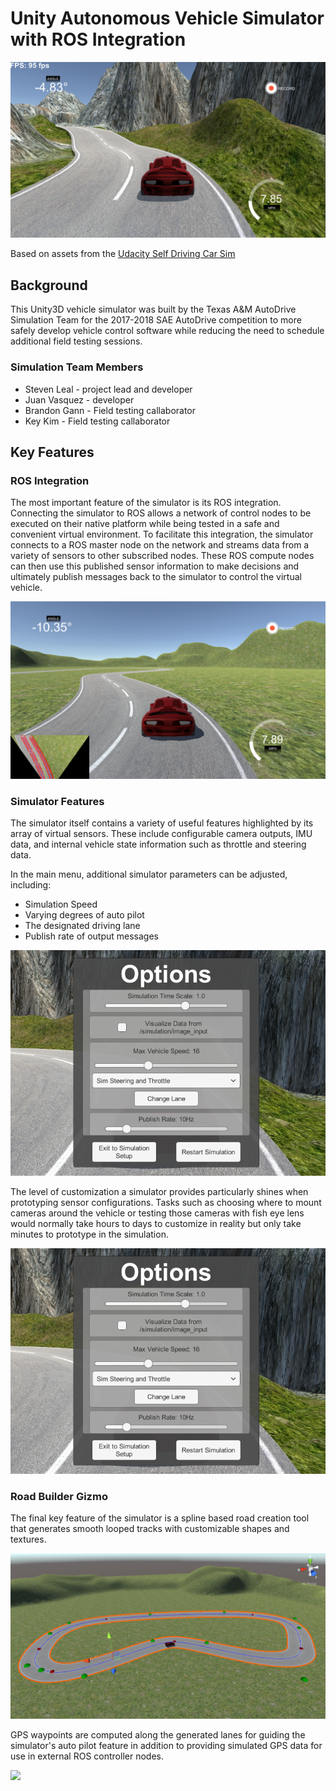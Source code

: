# Unity Autonomous Vehicle Simulator with ROS Integration

![](images/mountain-road.PNG?raw=true)

Based on assets from the [Udacity Self Driving Car Sim](https://github.com/udacity/self-driving-car-sim)

## Background

This Unity3D vehicle simulator was built by the Texas A&M AutoDrive Simulation Team for the 2017-2018 SAE AutoDrive competition to more safely develop vehicle control software while reducing the need to schedule additional field testing sessions.

### Simulation Team Members
* Steven Leal - project lead and developer
* Juan Vasquez - developer
* Brandon Gann - Field testing callaborator
* Key Kim - Field testing callaborator

## Key Features

### ROS Integration

The most important feature of the simulator is its ROS integration. Connecting the simulator to ROS allows a network of control nodes to be executed on their native platform while being tested in a safe and convenient virtual environment. To facilitate this integration, the simulator connects to a ROS master node on the network and streams data from a variety of sensors to other subscribed nodes. These ROS compute nodes can then use this published sensor information to make decisions and ultimately publish messages back to the simulator to control the virtual vehicle.

![](images/lane-detection.PNG?raw=true)

### Simulator Features

The simulator itself contains a variety of useful features highlighted by its array of virtual sensors. These include configurable camera outputs, IMU data, and internal vehicle state information such as throttle and steering data.

In the main menu, additional simulator parameters can be adjusted, including:
* Simulation Speed
* Varying degrees of auto pilot
* The designated driving lane
* Publish rate of output messages

![](images/options.PNG?raw=true)

The level of customization a simulator provides particularly shines when prototyping sensor configurations. Tasks such as choosing where to mount cameras around the vehicle or testing those cameras with fish eye lens would normally take hours to days to customize in reality but only take minutes to prototype in the simulation.

![](images/options.PNG?raw=true)

### Road Builder Gizmo

The final key feature of the simulator is a spline based road creation tool that generates smooth looped tracks with customizable shapes and textures.

![](images/road-builder.PNG?raw=true)

GPS waypoints are computed along the generated lanes for guiding the simulator's auto pilot feature in addition to providing simulated GPS data for use in external ROS controller nodes.

![](images/waypoints.PNG?raw=true)
